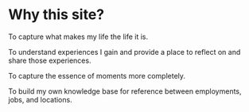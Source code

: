 # Why this site?

To capture what makes my life the life it is.

To understand experiences I gain and provide a place to reflect on and share those experiences.

To capture the essence of moments more completely.

To build my own knowledge base for reference between employments, jobs, and locations.